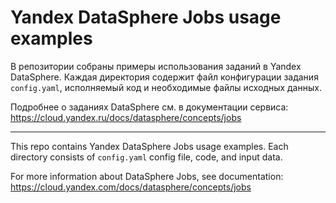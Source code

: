 # Yandex DataSphere Jobs usage examples

В репозитории собраны примеры использования заданий в Yandex DataSphere. Каждая директория содержит файл конфигурации задания `config.yaml`, исполняемый код и необходимые файлы исходных данных.

Подробнее о заданиях DataSphere см. в документации сервиса: https://cloud.yandex.ru/docs/datasphere/concepts/jobs

---

This repo contains Yandex DataSphere Jobs usage examples. Each directory consists of `config.yaml` config file, code, and input data. 

For more information about DataSphere Jobs, see  documentation: https://cloud.yandex.com/docs/datasphere/concepts/jobs